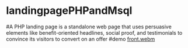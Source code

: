 # landingpagePHPandMsql
#A PHP landing page is a standalone web page that uses persuasive elements like benefit-oriented headlines, social proof, and testimonials to convince its visitors to convert on an offer
#demo
[front.webm](https://user-images.githubusercontent.com/110981715/200636418-5d24364a-e43e-40ef-8529-5e3d0aabe96d.webm)
